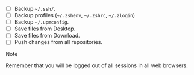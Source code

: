 * [ ] Backup `~/.ssh/`.
* [ ] Backup profiles (`~/.zshenv`, `~/.zshrc`, `~/.zlogin`)
* [ ] Backup `~/.upmconfig`.
* [ ] Save files from Desktop.
* [ ] Save files from Download.
* [ ] Push changes from all repositories.

> [!NOTE]
> Remember that you will be logged out of all sessions in all web browsers.
